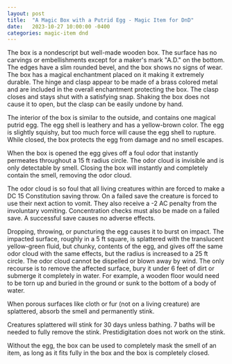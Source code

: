 ```yaml
---
layout: post
title:  "A Magic Box with a Putrid Egg - Magic Item for DnD"
date:   2023-10-27 10:00:00 -0400
categories: magic-item dnd
---
```


The box is a nondescript but well-made wooden box. The surface has no carvings or embellishments except for a maker's mark "A.D." on the bottom.  The edges have a slim rounded bevel, and the box shows no signs of wear. The box has a magical enchantment placed on it making it extremely durable.  The hinge and clasp appear to be made of a brass colored metal and are included in the overall enchantment protecting the box. The clasp closes and stays shut with a satisfying snap. Shaking the box does not cause it to open, but the clasp can be easily undone by hand.

The interior of the box is similar to the outside, and contains one magical putrid egg. The egg shell is leathery and has a yellow-brown color. The egg is slightly squishy, but too much force will cause the egg shell to rupture. While closed, the box protects the egg from damage and no smell escapes.

When the box is opened the egg gives off a foul odor that instantly permeates throughout a 15 ft radius circle. The odor cloud is invisible and is only detectable by smell. Closing the box will instantly and completely contain the smell, removing the odor cloud.

The odor cloud is so foul that all living creatures within are forced to make a DC 15 Constitution saving throw. On a failed save the creature is forced to use their next action to vomit. They also receive a -2 AC penalty from the involuntary vomiting. Concentration checks must also be made on a failed save. A successful save causes no adverse effects.

Dropping, throwing, or puncturing the egg causes it to burst on impact. The impacted surface, roughly in a 5 ft square, is splattered with the translucent yellow-green fluid, but chunky, contents of the egg, and gives off the same odor cloud with the same effects, but the radius is increased to a 25 ft circle. The odor cloud cannot be dispelled or blown away by wind. The only recourse is to remove the affected surface, bury it under 6 feet of dirt or submerge it completely in water. For example, a wooden floor would need to be torn up and buried in the ground or sunk to the bottom of a body of water.

When porous surfaces like cloth or fur (not on a living creature) are splattered, absorb the smell and permanently stink.

Creatures splattered will stink for 30 days unless bathing. 7 baths will be needed to fully remove the stink. Prestidigitation does not work on the stink.

Without the egg, the box can be used to completely mask the smell of an item, as long as it fits fully in the box and the box is completely closed.